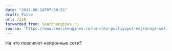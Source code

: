 ```yaml
---
date: "2017-08-24T07:50:51"
draft: False
url: /218
forwarded_from: Searchengines.ru
source: "https://www.searchengines.ru/na-chto-povliyayut-nejronnye-seti.html"
---
```


На что повлияют нейронные сети?
​
